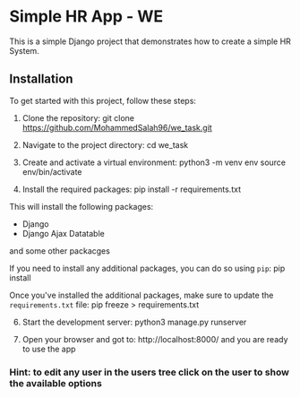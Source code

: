 # Simple HR App - WE

This is a simple Django project that demonstrates how to create a simple HR System.

## Installation

To get started with this project, follow these steps:

1. Clone the repository:
git clone https://github.com/MohammedSalah96/we_task.git

2. Navigate to the project directory:
cd we_task

3. Create and activate a virtual environment:
python3 -m venv env
source env/bin/activate

4. Install the required packages:
pip install -r requirements.txt

This will install the following packages:

* Django
* Django Ajax Datatable

and some other packacges

If you need to install any additional packages, you can do so using `pip`:
pip install <package-name>

Once you've installed the additional packages, make sure to update the `requirements.txt` file:
pip freeze > requirements.txt

6. Start the development server:
python3 manage.py runserver

7. Open your browser and got to: http://localhost:8000/ and you are ready to use the app

### Hint: to edit any user in the users tree click on the user to show the available options





